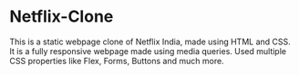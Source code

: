 # Netflix-Clone
This is a static webpage clone of Netflix India, made using HTML and CSS.
It is a fully responsive webpage made using media queries.
Used multiple CSS properties like Flex, Forms, Buttons and much more.
